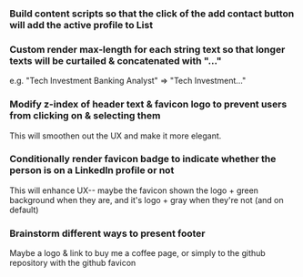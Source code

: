 ### Build content scripts so that the click of the add contact button will add the active profile to List

### Custom render max-length for each string text so that longer texts will be curtailed & concatenated with "..."

e.g. "Tech Investment Banking Analyst" => "Tech Investment..."

### Modify z-index of header text & favicon logo to prevent users from clicking on & selecting them

This will smoothen out the UX and make it more elegant.

### Conditionally render favicon badge to indicate whether the person is on a LinkedIn profile or not

This will enhance UX-- maybe the favicon shown the logo + green background when they are, and it's logo + gray when they're not (and on default)

### Brainstorm different ways to present footer

Maybe a logo & link to buy me a coffee page, or simply to the github repository with the github favicon
